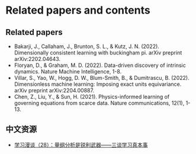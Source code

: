 # Related papers and contents

## Related papers
- Bakarji, J., Callaham, J., Brunton, S. L., & Kutz, J. N. (2022). Dimensionally consistent learning with buckingham pi. arXiv preprint arXiv:2202.04643.
- Floryan, D., & Graham, M. D. (2022). Data-driven discovery of intrinsic dynamics. Nature Machine Intelligence, 1-8.
- Villar, S., Yao, W., Hogg, D. W., Blum-Smith, B., & Dumitrascu, B. (2022). Dimensionless machine learning: Imposing exact units equivariance. arXiv preprint arXiv:2204.00887.
- Chen, Z., Liu, Y., & Sun, H. (2021). Physics-informed learning of governing equations from scarce data. Nature communications, 12(1), 1-13.

## 中文资源
- [学习漫谈（28）：量纲分析是锐利武器——三谈学习真本事](https://blog.sciencenet.cn/blog-330732-437683.html)